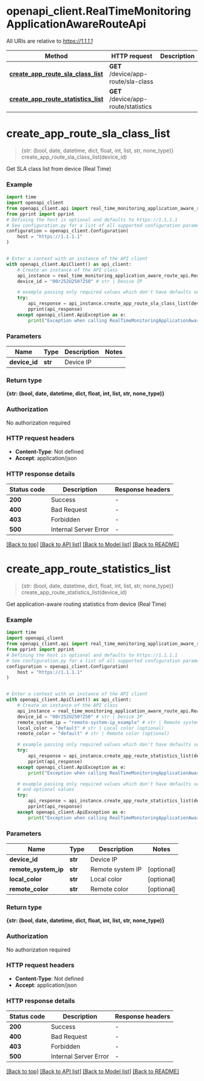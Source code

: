 # openapi_client.RealTimeMonitoringApplicationAwareRouteApi

All URIs are relative to *https://1.1.1.1*

Method | HTTP request | Description
------------- | ------------- | -------------
[**create_app_route_sla_class_list**](RealTimeMonitoringApplicationAwareRouteApi.md#create_app_route_sla_class_list) | **GET** /device/app-route/sla-class | 
[**create_app_route_statistics_list**](RealTimeMonitoringApplicationAwareRouteApi.md#create_app_route_statistics_list) | **GET** /device/app-route/statistics | 


# **create_app_route_sla_class_list**
> {str: (bool, date, datetime, dict, float, int, list, str, none_type)} create_app_route_sla_class_list(device_id)



Get SLA class list from device (Real Time)

### Example


```python
import time
import openapi_client
from openapi_client.api import real_time_monitoring_application_aware_route_api
from pprint import pprint
# Defining the host is optional and defaults to https://1.1.1.1
# See configuration.py for a list of all supported configuration parameters.
configuration = openapi_client.Configuration(
    host = "https://1.1.1.1"
)


# Enter a context with an instance of the API client
with openapi_client.ApiClient() as api_client:
    # Create an instance of the API class
    api_instance = real_time_monitoring_application_aware_route_api.RealTimeMonitoringApplicationAwareRouteApi(api_client)
    device_id = "00r252U250?250" # str | Device IP

    # example passing only required values which don't have defaults set
    try:
        api_response = api_instance.create_app_route_sla_class_list(device_id)
        pprint(api_response)
    except openapi_client.ApiException as e:
        print("Exception when calling RealTimeMonitoringApplicationAwareRouteApi->create_app_route_sla_class_list: %s\n" % e)
```


### Parameters

Name | Type | Description  | Notes
------------- | ------------- | ------------- | -------------
 **device_id** | **str**| Device IP |

### Return type

**{str: (bool, date, datetime, dict, float, int, list, str, none_type)}**

### Authorization

No authorization required

### HTTP request headers

 - **Content-Type**: Not defined
 - **Accept**: application/json


### HTTP response details

| Status code | Description | Response headers |
|-------------|-------------|------------------|
**200** | Success |  -  |
**400** | Bad Request |  -  |
**403** | Forbidden |  -  |
**500** | Internal Server Error |  -  |

[[Back to top]](#) [[Back to API list]](../README.md#documentation-for-api-endpoints) [[Back to Model list]](../README.md#documentation-for-models) [[Back to README]](../README.md)

# **create_app_route_statistics_list**
> {str: (bool, date, datetime, dict, float, int, list, str, none_type)} create_app_route_statistics_list(device_id)



Get application-aware routing statistics from device (Real Time)

### Example


```python
import time
import openapi_client
from openapi_client.api import real_time_monitoring_application_aware_route_api
from pprint import pprint
# Defining the host is optional and defaults to https://1.1.1.1
# See configuration.py for a list of all supported configuration parameters.
configuration = openapi_client.Configuration(
    host = "https://1.1.1.1"
)


# Enter a context with an instance of the API client
with openapi_client.ApiClient() as api_client:
    # Create an instance of the API class
    api_instance = real_time_monitoring_application_aware_route_api.RealTimeMonitoringApplicationAwareRouteApi(api_client)
    device_id = "00r252U250?250" # str | Device IP
    remote_system_ip = "remote-system-ip_example" # str | Remote system IP (optional)
    local_color = "default" # str | Local color (optional)
    remote_color = "default" # str | Remote color (optional)

    # example passing only required values which don't have defaults set
    try:
        api_response = api_instance.create_app_route_statistics_list(device_id)
        pprint(api_response)
    except openapi_client.ApiException as e:
        print("Exception when calling RealTimeMonitoringApplicationAwareRouteApi->create_app_route_statistics_list: %s\n" % e)

    # example passing only required values which don't have defaults set
    # and optional values
    try:
        api_response = api_instance.create_app_route_statistics_list(device_id, remote_system_ip=remote_system_ip, local_color=local_color, remote_color=remote_color)
        pprint(api_response)
    except openapi_client.ApiException as e:
        print("Exception when calling RealTimeMonitoringApplicationAwareRouteApi->create_app_route_statistics_list: %s\n" % e)
```


### Parameters

Name | Type | Description  | Notes
------------- | ------------- | ------------- | -------------
 **device_id** | **str**| Device IP |
 **remote_system_ip** | **str**| Remote system IP | [optional]
 **local_color** | **str**| Local color | [optional]
 **remote_color** | **str**| Remote color | [optional]

### Return type

**{str: (bool, date, datetime, dict, float, int, list, str, none_type)}**

### Authorization

No authorization required

### HTTP request headers

 - **Content-Type**: Not defined
 - **Accept**: application/json


### HTTP response details

| Status code | Description | Response headers |
|-------------|-------------|------------------|
**200** | Success |  -  |
**400** | Bad Request |  -  |
**403** | Forbidden |  -  |
**500** | Internal Server Error |  -  |

[[Back to top]](#) [[Back to API list]](../README.md#documentation-for-api-endpoints) [[Back to Model list]](../README.md#documentation-for-models) [[Back to README]](../README.md)

